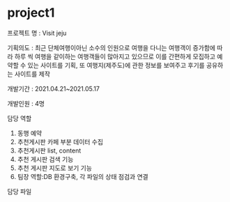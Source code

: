# project1

프로젝트 명 : Visit jeju

기획의도 : 최근 단체여행이아닌 소수의 인원으로 여행을 다니는 여행객이 증가함에 따라 하루 씩 여행을 같이하는 여행객들이 많아지고 있으므로 이를 간편하게 모집하고 예약할 수 있는 사이트를 기획, 또 여행지(제주도)에 관한 정보를 보여주고 후기를 공유하는 사이트를 제작

개발기간 : 2021.04.21~2021.05.17

개발인원 : 4명

담당 역할 
  1. 동행 예약
  2. 추천게시판 카페 부분 데이터 수집
  3. 추천게시판 list, content
  4. 추천 게시판 검색 기능
  5. 추천 게시판 지도로 보기 기능
  6. 팀장 역할:DB 환경구축, 각 파일의 상태 점검과 연결
  
담당 파일
  

